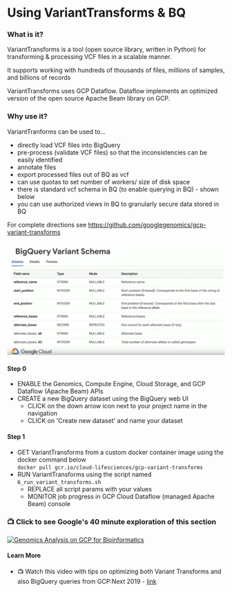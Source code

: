 #   Using VariantTransforms & BQ

### What is it?

VariantTransforms is a tool (open source library, written in Python) for transforming & processing VCF files in a scalable manner. 

It supports working with hundreds of thousands of files, millions of samples, and billions of records

VariantTransforms uses GCP Dataflow. Dataflow implements an optimized version of the open source Apache Beam library on GCP.

### Why use it?

VariantTranforms can be used to...
- directly load VCF files into BigQuery   
- pre-process (validate VCF files) so that the inconsistencies can be easily identified
- annotate files
- export processed files out of BQ as vcf
- can use quotas to set number of workers/ size of disk space
- there is standard vcf schema in BQ (to enable querying in BQ) - shown below
- you can use authorized views in BQ to granularly secure data stored in BQ

For complete directions see https://github.com/googlegenomics/gcp-variant-transforms

 [![bq-vcf-schema](/images/bq-vcf-schema.png)](https://github.com/googlegenomics/gcp-variant-transforms)

#### Step 0
 - ENABLE the Genomics, Compute Engine, Cloud Storage, and GCP Dataflow (Apache Beam) APIs
 - CREATE a new BigQuery dataset using the BigQuery web UI  
    - CLICK on the down arrow icon next to your project name in the navigation
    - CLICK on 'Create new dataset' and name your dataset

#### Step 1  
 - GET VariantTransforms from a custom docker container image using the docker command below    
 `docker pull gcr.io/cloud-lifesciences/gcp-variant-transforms`  
 - RUN VariantTransforms using the script named `6_run_variant_transforms.sh`
   - REPLACE all script params with your values
   - MONITOR job progress in GCP Cloud Dataflow (managed Apache Beam) console

 ### 📺 Click to see Google's 40 minute exploration of this section  
[![Genomics Analysis on GCP for Bioinformatics](http://img.youtube.com/vi/27tSivxnQ_E/0.jpg)](http://www.youtube.com/watch?v=27tSivxnQ_E "Genomics Analysis on GCP for Bioinformatics")

#### Learn More
 - 📺 Watch this video with tips on optimizing both Variant Transforms and also BigQuery queries from GCP:Next 2019 - [link](https://www.youtube.com/watch?v=27tSivxnQ_E)


